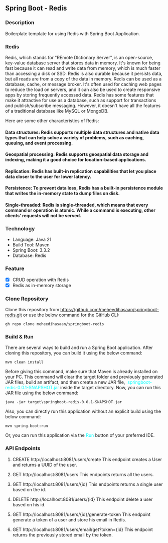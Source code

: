 ## Spring Boot - Redis

### Description
Boilerplate template for using Redis with Spring Boot Application.

### Redis
Redis, which stands for "REmote DIctionary Server", is an open-source, key-value database server that stores data in memory. It's known for being fast because it can read and write data from memory, which is much faster than accessing a disk or SSD. Redis is also durable because it persists data, but all reads are from a copy of the data in memory. Redis can be used as a database, cache, or message broker. It's often used for caching web pages to reduce the load on servers, and it can also be used to create responsive apps by storing frequently accessed data. Redis has some features that make it attractive for use as a database, such as support for transactions and publish/subscribe messaging. However, it doesn't have all the features of a traditional database like MySQL or MongoDB. 

Here are some other characteristics of Redis:
#### Data structures: Redis supports multiple data structures and native data types that can help solve a variety of problems, such as caching, queuing, and event processing.
#### Geospatial processing: Redis supports geospatial data storage and indexing, making it a good choice for location-based applications.
#### Replication: Redis has built-in replication capabilities that let you place data closer to the user for lower latency.
#### Persistence: To prevent data loss, Redis has a built-in persistence module that writes the in-memory state to dump files on disk.
#### Single-threaded: Redis is single-threaded, which means that every command or operation is atomic. While a command is executing, other clients' requests will not be served.

### Technology
* Language: Java 21
* Build Tool: Maven
* Spring Boot: 3.3.2
* Database: Redis

### Feature
- [x] CRUD operation with Redis
- [x] Redis as in-memory storage

### Clone Repository
Clone this repository from https://github.com/meheedihasaan/springboot-redis.git or use the below command for the GitHub CLI:

```
gh repo clone meheedihasaan/springboot-redis
```

### Build & Run
There are several ways to build and run a Spring Boot application. After cloning this repository, you can build it using the below command:

```
mvn clean install
```

Before giving this command, make sure that Maven is already installed on your PC. This command will clear the target folder and previously generated JAR files, build an artifact, and then create a new JAR file,  <span style = "color: cyan">springboot-redis-0.0.1-SNAPSHOT.jar</span> inside the target directory. Now, you can run this JAR file using the below command:

```
java -jar target\springboot-redis-0.0.1-SNAPSHOT.jar
```

Also, you can directly run this application without an explicit build using the below command:

```
mvn spring-boot:run
```

Or, you can run this application via the <span style = "color: cyan">Run</span> button of your preferred IDE.

### API Endpoints
1. CREATE http://localhost:8081/users/create
   This endpoint creates a User and returns a UUID of the user.

3. GET http://localhost:8081/users
   This endpoints returns all the users.

4. GET http://localhost:8081/users/{id}
   This endpoints returns a single user based on the id.

5. DELETE http://localhost:8081/users/{id}
   This endpoint delete a user based on his id.

6. GET http://localhost:8081/users/{id}/generate-token
   This endpoint generate a token of a user and store his email in Redis.

7. GET http://localhost:8081/users/email/get?token={id}
   This endpoint returns the previously stored email by the token.
